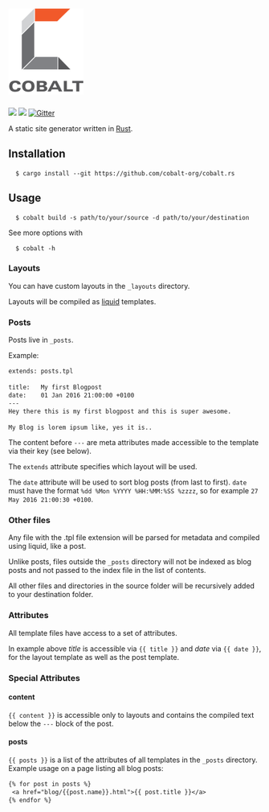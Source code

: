 # ![Cobalt](https://raw.githubusercontent.com/cobalt-org/logos/master/cobald.logo.02.resize.png)  

[![](https://travis-ci.org/cobalt-org/cobalt.rs.svg?branch=master)](https://travis-ci.org/cobalt-org/cobalt.rs)
[![](https://coveralls.io/repos/cobalt-org/cobalt.rs/badge.svg?branch=master&service=github)](https://coveralls.io/github/cobalt-org/cobalt.rs?branch=master)
[![Gitter](https://badges.gitter.im/Join%20Chat.svg)](https://gitter.im/cobalt-org/cobalt.rs?utm_source=badge&utm_medium=badge&utm_campaign=pr-badge)

A static site generator written in [Rust](http://www.rust-lang.org/).

## Installation

```
  $ cargo install --git https://github.com/cobalt-org/cobalt.rs
```

## Usage

```
  $ cobalt build -s path/to/your/source -d path/to/your/destination
```

See more options with

```
  $ cobalt -h
```

### Layouts

You can have custom layouts in the ```_layouts``` directory.

Layouts will be compiled as [liquid](https://github.com/cobalt-org/liquid-rust) templates.

### Posts

Posts live in ```_posts```.

Example:

```text
extends: posts.tpl

title:   My first Blogpost
date:    01 Jan 2016 21:00:00 +0100
---
Hey there this is my first blogpost and this is super awesome.

My Blog is lorem ipsum like, yes it is..
```

The content before ```---``` are meta attributes made accessible to the template via their key (see below).

The ```extends``` attribute specifies which layout will be used.

The ```date``` attribute will be used to sort blog posts (from last to first). ```date``` must have the format `%dd %Mon %YYYY %HH:%MM:%SS %zzzz`, so for example `27 May 2016 21:00:30 +0100`.

### Other files

Any file with the .tpl file extension will be parsed for metadata and compiled using liquid, like a post.

Unlike posts, files outside the ``_posts`` directory will not be indexed as blog posts and not passed to the index file in the list of contents.

All other files and directories in the source folder will be recursively added to your destination folder.

### Attributes

All template files have access to a set of attributes.

In example above _title_ is accessible via ```{{ title }}``` and _date_ via ```{{ date }}```, for the layout template as well as the post template.

### Special Attributes

#### content

`{{ content }}` is accessible only to layouts and contains the compiled text below the ```---``` block of the post.

#### posts

`{{ posts }}` is a list of the attributes of all templates in the `_posts` directory. Example usage on a page listing all blog posts:

```
{% for post in posts %}
 <a href="blog/{{post.name}}.html">{{ post.title }}</a>
{% endfor %}
```
